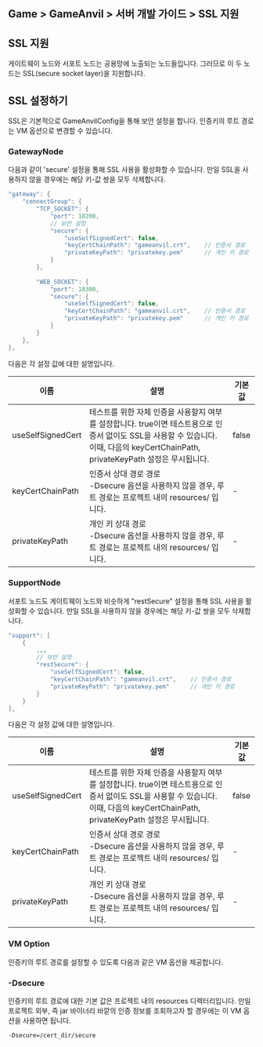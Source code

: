 ## Game > GameAnvil > 서버 개발 가이드 > SSL 지원



## SSL 지원

게이트웨이 노드와 서포트 노드는 공용망에 노출되는 노드들입니다. 그러므로 이 두 노드는 SSL(secure socket layer)을 지원합니다.



## SSL 설정하기

SSL은 기본적으로 GameAnvilConfig을 통해 보안 설정을 합니다. 인증키의 루트 경로는 VM 옵션으로 변경할 수 있습니다.

### GatewayNode

다음과 같이 'secure' 설정을 통해 SSL 사용을 활성화할 수 있습니다. 만일 SSL을 사용하지 않을 경우에는 해당 키-값 쌍을 모두 삭제합니다.


```java
"gateway": {
	"connectGroup": {
		"TCP_SOCKET": {
    		"port": 18200,
    		// 보안 설정
			"secure": {
				"useSelfSignedCert": false,
				"keyCertChainPath": "gameanvil.crt", 	// 인증서 경로
				"privateKeyPath": "privatekey.pem" 		// 개인 키 경로
			}
		},
        
	    "WEB_SOCKET": {
			"port": 18300,
			"secure": {
				"useSelfSignedCert": false,
				"keyCertChainPath": "gameanvil.crt",	// 인증서 경로
				"privateKeyPath": "privatekey.pem"		// 개인 키 경로
			}
		}
	},
},
```

다음은 각 설정 값에 대한 설명입니다.

| 이름              | 설명                                                                                                                        | 기본값 |
| ----------------- |---------------------------------------------------------------------------------------------------------------------------| ------ |
| useSelfSignedCert | 테스트를 위한 자체 인증을 사용할지 여부를 설정합니다. true이면 테스트용으로 인증서 없이도 SSL을 사용할 수 있습니다. 이때, 다음의 keyCertChainPath, privateKeyPath 설정은 무시됩니다. | false  |
| keyCertChainPath  | 인증서 상대 경로 경로<br>-Dsecure 옵션을 사용하지 않을 경우, 루트 경로는 프로젝트 내의 resources/ 입니다.                                                   | -      |
| privateKeyPath    | 개인 키 상대 경로<br/>-Dsecure 옵션을 사용하지 않을 경우, 루트 경로는 프로젝트 내의 resources/ 입니다.                                                    | -      |



### SupportNode

서포트 노드도 게이트웨이 노드와 비슷하게 "restSecure" 설정을 통해 SSL 사용을 활성화할 수 있습니다. 만일 SSL을 사용하지 않을 경우에는 해당 키-값 쌍을 모두 삭제합니다.

```java
"support": [
	{
		...
		// 보안 설정
		"restSecure": {
			"useSelfSignedCert": false,
			"keyCertChainPath": "gameanvil.crt", 	// 인증서 경로
			"privateKeyPath": "privatekey.pem" 		// 개인 키 경로
		}
	}
],
```

다음은 각 설정 값에 대한 설명입니다.

| 이름              | 설명                                                                                                                        | 기본값 |
| ----------------- |---------------------------------------------------------------------------------------------------------------------------| ------ |
| useSelfSignedCert | 테스트를 위한 자체 인증을 사용할지 여부를 설정합니다. true이면 테스트용으로 인증서 없이도 SSL을 사용할 수 있습니다. 이때, 다음의 keyCertChainPath, privateKeyPath 설정은 무시됩니다. | false  |
| keyCertChainPath  | 인증서 상대 경로 경로<br>-Dsecure 옵션을 사용하지 않을 경우, 루트 경로는 프로젝트 내의 resources/ 입니다.                                                   | -      |
| privateKeyPath    | 개인 키 상대 경로<br/>-Dsecure 옵션을 사용하지 않을 경우, 루트 경로는 프로젝트 내의 resources/ 입니다.                                                    | -      |



### VM Option

인증키의 루트 경로를 설정할 수 있도록 다음과 같은 VM 옵션을 제공합니다.

### -Dsecure

인증키의 루트 경로에 대한 기본 값은 프로젝트 내의 resources 디렉터리입니다. 만일 프로젝트 외부, 즉 jar 바이너리 바깥의 인증 정보를 조회하고자 할 경우에는 이 VM 옵션을 사용하면 됩니다.

```
-Dsecure=/cert_dir/secure
```

